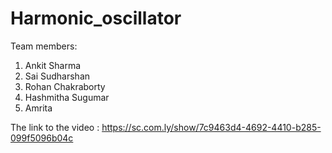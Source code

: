 # Harmonic_oscillator

Team members:
1. Ankit Sharma
2. Sai Sudharshan
3. Rohan Chakraborty
4. Hashmitha Sugumar
5. Amrita

The link to the video : https://sc.com.ly/show/7c9463d4-4692-4410-b285-099f5096b04c
